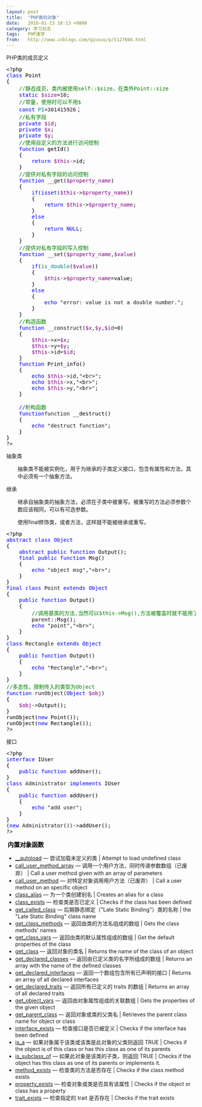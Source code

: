 ```yaml
---
layout: post
title:  "PHP面向对象"
date:   2016-01-13 16:13 +0800
category: 学习日志
tags:   PHP速学
from:   http://www.cnblogs.com/qiusuo/p/5127604.html
---
```

<p>PHP类的成员定义</p>
<div class="cnblogs_code">
<pre>&lt;?<span style="color: #000000;">php
</span><span style="color: #0000ff;">class</span><span style="color: #000000;"> Point
{
    </span><span style="color: #008000;">//</span><span style="color: #008000;">静态成员，类内被使用self::$size，在类外Point::size</span>
    <span style="color: #0000ff;">static</span> <span style="color: #800080;">$size</span>=10<span style="color: #000000;">;
    </span><span style="color: #008000;">//</span><span style="color: #008000;">常量，使用时可以不用$</span>
    <span style="color: #0000ff;">const</span> <span style="color: #008080;">PI</span>=301415926<span style="color: #000000;">；
    </span><span style="color: #008000;">//</span><span style="color: #008000;">私有字段</span>
    <span style="color: #0000ff;">private</span> <span style="color: #800080;">$id</span><span style="color: #000000;">;
    </span><span style="color: #0000ff;">private</span> <span style="color: #800080;">$x</span><span style="color: #000000;">;
    </span><span style="color: #0000ff;">private</span> <span style="color: #800080;">$y</span><span style="color: #000000;">;
    </span><span style="color: #008000;">//</span><span style="color: #008000;">使用自定义的方法进行访问控制</span>
    <span style="color: #0000ff;">function</span><span style="color: #000000;"> getId()
    {
        </span><span style="color: #0000ff;">return</span> <span style="color: #800080;">$this</span>-&gt;<span style="color: #000000;">id;
    }
    </span><span style="color: #008000;">//</span><span style="color: #008000;">提供对私有字段的访问控制</span>
    <span style="color: #0000ff;">function</span> __get(<span style="color: #800080;">$property_name</span><span style="color: #000000;">)
    {
        </span><span style="color: #0000ff;">if</span>(<span style="color: #0000ff;">isset</span>(<span style="color: #800080;">$this</span>-&gt;<span style="color: #800080;">$property_name</span><span style="color: #000000;">))
        {
            </span><span style="color: #0000ff;">return</span> <span style="color: #800080;">$this</span>-&gt;<span style="color: #800080;">$property_name</span><span style="color: #000000;">;
        }
        </span><span style="color: #0000ff;">else</span><span style="color: #000000;">
        {
            </span><span style="color: #0000ff;">return</span> <span style="color: #0000ff;">NULL</span><span style="color: #000000;">;
        }
    }
    </span><span style="color: #008000;">//</span><span style="color: #008000;">提供对私有字段的写入控制</span>
    <span style="color: #0000ff;">function</span> __set(<span style="color: #800080;">$property_name</span>,<span style="color: #800080;">$value</span><span style="color: #000000;">)
    {
        </span><span style="color: #0000ff;">if</span>(<span style="color: #008080;">is_double</span>(<span style="color: #800080;">$value</span><span style="color: #000000;">))
        {
            </span><span style="color: #800080;">$this</span>-&gt;<span style="color: #800080;">$property_name</span>=<span style="color: #000000;">value;
        }
        </span><span style="color: #0000ff;">else</span><span style="color: #000000;">
        {
            </span><span style="color: #0000ff;">echo</span> "error: value is not a double number."<span style="color: #000000;">;
        }
    }
    </span><span style="color: #008000;">//</span><span style="color: #008000;">构造函数</span>
    <span style="color: #0000ff;">function</span> __construct(<span style="color: #800080;">$x</span>,<span style="color: #800080;">$y</span>,<span style="color: #800080;">$id</span>=0<span style="color: #000000;">)
    {
        </span><span style="color: #800080;">$this</span>-&gt;x=<span style="color: #800080;">$x</span><span style="color: #000000;">;
        </span><span style="color: #800080;">$this</span>-&gt;y=<span style="color: #800080;">$y</span><span style="color: #000000;">;
        </span><span style="color: #800080;">$this</span>-&gt;id=<span style="color: #800080;">$id</span><span style="color: #000000;">;
    }</span>
    <span style="color: #0000ff;">function</span><span style="color: #000000;"> Print_info()
    {
        </span><span style="color: #0000ff;">echo</span> <span style="color: #800080;">$this</span>-&gt;id,"&lt;br&gt;"<span style="color: #000000;">;
        </span><span style="color: #0000ff;">echo</span> <span style="color: #800080;">$this</span>-&gt;x,"&lt;br&gt;"<span style="color: #000000;">;
        </span><span style="color: #0000ff;">echo</span> <span style="color: #800080;">$this</span>-&gt;y,"&lt;br&gt;"<span style="color: #000000;">;
    }<br />
    </span><span style="color: #0000ff;">//</span><span style="color: #008000;">析构函数</span>
    <span style="color: #0000ff;">function</span>function<span style="color: #000000;"> __destruct()
    {
        </span><span style="color: #0000ff;">echo</span> "destruct function"<span style="color: #000000;">;
    }
}
</span>?&gt;</pre>
</div>
<p>抽象类</p>
<p style="margin-left: 30px;">抽象类不能被实例化，用于为继承的子类定义接口，包含有属性和方法，其中必须有一个抽象方法。</p>
<p>继承</p>
<p style="margin-left: 30px;">继承自抽象类的抽象方法，必须在子类中被重写。被重写的方法必须参数个数应该相同，可以有可选参数。</p>
<p style="margin-left: 30px;">使用final修饰类，或者方法，这样就不能被继承或重写。</p>
<div class="cnblogs_code">
<pre>&lt;?<span style="color: #000000;">php
</span><span style="color: #0000ff;">abstract</span> <span style="color: #0000ff;">class</span> <span style="color: #0000ff;">Object</span><span style="color: #000000;">
{
    </span><span style="color: #0000ff;">abstract</span> <span style="color: #0000ff;">public</span> <span style="color: #0000ff;">function</span><span style="color: #000000;"> Output();
    </span><span style="color: #0000ff;">final</span> <span style="color: #0000ff;">public</span> <span style="color: #0000ff;">function</span><span style="color: #000000;"> Msg()
    {
        </span><span style="color: #0000ff;">echo</span> "object msg","&lt;br&gt;"<span style="color: #000000;">;
    }
}
</span><span style="color: #0000ff;">final</span> <span style="color: #0000ff;">class</span> Point <span style="color: #0000ff;">extends</span> <span style="color: #0000ff;">Object</span><span style="color: #000000;">
{
    </span><span style="color: #0000ff;">public</span> <span style="color: #0000ff;">function</span><span style="color: #000000;"> Output()
    {
        </span><span style="color: #008000;">//</span><span style="color: #008000;">调用基类的方法,当然可以$this-&gt;Msg(),方法被覆盖时就不能用了吧！</span>
        parent::<span style="color: #000000;">Msg();
        </span><span style="color: #0000ff;">echo</span> "point","&lt;br&gt;"<span style="color: #000000;">;
    }
}
</span><span style="color: #0000ff;">class</span> Rectangle <span style="color: #0000ff;">extends</span> <span style="color: #0000ff;">Object</span><span style="color: #000000;">
{
    </span><span style="color: #0000ff;">public</span> <span style="color: #0000ff;">function</span><span style="color: #000000;"> Output()
    {
        </span><span style="color: #0000ff;">echo</span> "Rectangle","&lt;br&gt;"<span style="color: #000000;">;
    }
}
</span><span style="color: #008000;">//</span><span style="color: #008000;">多态性，限制传入的类型为Object</span>
<span style="color: #0000ff;">function</span> runObject(<span style="color: #0000ff;">Object</span> <span style="color: #800080;">$obj</span><span style="color: #000000;">)
{
    </span><span style="color: #800080;">$obj</span>-&gt;<span style="color: #000000;">Output();
}
runObject(</span><span style="color: #0000ff;">new</span><span style="color: #000000;"> Point());
runObject(</span><span style="color: #0000ff;">new</span><span style="color: #000000;"> Rectangle());
</span>?&gt;</pre>
</div>
<p>接口</p>
<div class="cnblogs_code">
<pre>&lt;?<span style="color: #000000;">php
</span><span style="color: #0000ff;">interface</span><span style="color: #000000;"> IUser
{
    </span><span style="color: #0000ff;">public</span> <span style="color: #0000ff;">function</span><span style="color: #000000;"> addUser();
}
</span><span style="color: #0000ff;">class</span> Administrator <span style="color: #0000ff;">implements</span><span style="color: #000000;"> IUser
{
    </span><span style="color: #0000ff;">public</span> <span style="color: #0000ff;">function</span><span style="color: #000000;"> addUser()
    {
        </span><span style="color: #0000ff;">echo</span> "add user"<span style="color: #000000;">;
    }
}
(</span><span style="color: #0000ff;">new</span> Administrator())-&gt;<span style="color: #000000;">addUser();
</span>?&gt;</pre>
</div>
<p><span style="color: #000000; font-size: 16px;"><strong>&nbsp;内置对象函数</strong></span>&nbsp;</p>
<ul class="chunklist chunklist_reference">
<li><a href="http://php.net/manual/en/function.autoload.php">__autoload</a> &mdash; 尝试加载未定义的类 | Attempt to load undefined class</li>
<li><a href="http://php.net/manual/en/function.call-user-method-array.php">call_user_method_array</a> &mdash; 调用一个用户方法，同时传递参数数组（已废弃） | Call a user method given with an array of parameters</li>
<li><a href="http://php.net/manual/en/function.call-user-method.php">call_user_method</a> &mdash; 对特定对象调用用户方法（已废弃） | Call a user method on an specific object</li>
<li><a href="http://php.net/manual/en/function.class-alias.php">class_alias</a> &mdash; 为一个类创建别名 | Creates an alias for a class</li>
<li><a href="http://php.net/manual/en/function.class-exists.php">class_exists</a> &mdash; 检查类是否已定义 | Checks if the class has been defined</li>
<li><a href="http://php.net/manual/en/function.get-called-class.php">get_called_class</a> &mdash; 后期静态绑定（"Late Static Binding"）类的名称 | the "Late Static Binding" class name</li>
<li><a href="http://php.net/manual/en/function.get-class-methods.php">get_class_methods</a> &mdash; 返回由类的方法名组成的数组 | Gets the class methods' names</li>
<li><a href="http://php.net/manual/en/function.get-class-vars.php">get_class_vars</a> &mdash; 返回由类的默认属性组成的数组 | Get the default properties of the class</li>
<li><a href="http://php.net/manual/en/function.get-class.php">get_class</a> &mdash; 返回对象的类名 | Returns the name of the class of an object</li>
<li><a href="http://php.net/manual/en/function.get-declared-classes.php">get_declared_classes</a> &mdash; 返回由已定义类的名字所组成的数组 | Returns an array with the name of the defined classes</li>
<li><a href="http://php.net/manual/en/function.get-declared-interfaces.php">get_declared_interfaces</a> &mdash; 返回一个数组包含所有已声明的接口 | Returns an array of all declared interfaces</li>
<li><a href="http://php.net/manual/en/function.get-declared-traits.php">get_declared_traits</a> &mdash; 返回所有已定义的 traits 的数组 | Returns an array of all declared traits</li>
<li><a href="http://php.net/manual/en/function.get-object-vars.php">get_object_vars</a> &mdash; 返回由对象属性组成的关联数组 | Gets the properties of the given object</li>
<li><a href="http://php.net/manual/en/function.get-parent-class.php">get_parent_class</a> &mdash; 返回对象或类的父类名 | Retrieves the parent class name for object or class</li>
<li><a href="http://php.net/manual/en/function.interface-exists.php">interface_exists</a> &mdash; 检查接口是否已被定义 | Checks if the interface has been defined</li>
<li><a href="http://php.net/manual/en/function.is-a.php">is_a</a> &mdash; 如果对象属于该类或该类是此对象的父类则返回 TRUE | Checks if the object is of this class or has this class as one of its parents</li>
<li><a href="http://php.net/manual/en/function.is-subclass-of.php">is_subclass_of</a> &mdash; 如果此对象是该类的子类，则返回 TRUE | Checks if the object has this class as one of its parents or implements it.</li>
<li><a href="http://php.net/manual/en/function.method-exists.php">method_exists</a> &mdash; 检查类的方法是否存在 | Checks if the class method exists</li>
<li><a href="http://php.net/manual/en/function.property-exists.php">property_exists</a> &mdash; 检查对象或类是否具有该属性 | Checks if the object or class has a property</li>
<li><a href="http://php.net/manual/en/function.trait-exists.php">trait_exists</a> &mdash; 检查指定的 trait 是否存在 | Checks if the trait exists</li>
</ul>
